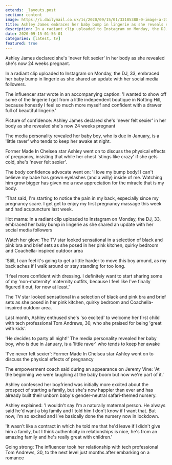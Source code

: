 ```yaml
---
extends: _layouts.post
section: content
image: https://i.dailymail.co.uk/1s/2020/09/15/01/33185388-0-image-a-238_1600128986687.jpg 
title: Ashley James embraces her baby bump in lingerie as she reveals shes now 24 weeks pregnant 
description: In a radiant clip uploaded to Instagram on Monday, the DJ, 33, embraced her baby bump in lingerie as she shared an update with her social media followers. 
date: 2020-09-15-01-56-01 
categories: [latest, tv] 
featured: true 
--- 
```

Ashley James declared she's 'never felt sexier' in her body as she revealed she's now 24 weeks pregnant.

In a radiant clip uploaded to Instagram on Monday, the DJ, 33, embraced her baby bump in lingerie as she shared an update with her social media followers.

The influencer star wrote in an accompanying caption: 'I wanted to show off some of the lingerie I got from a little independent boutique in Notting Hill, because honestly I feel so much more myself and confident with a drawer full of beautiful lingerie.'

Picture of confidence: Ashley James declared she's 'never felt sexier' in her body as she revealed she's now 24 weeks pregnant

The media personality revealed her baby boy, who is due in January, is a 'little raver' who tends to keep her awake at night.

Former Made In Chelsea star Ashley went on to discuss the physical effects of pregnancy, insisting that while her chest 'stings like crazy' if she gets cold, she's 'never felt sexier'.

The body confidence advocate went on: 'I love my bump body! I can't believe my babe has grown eyelashes (and a willy) inside of me. Watching him grow bigger has given me a new appreciation for the miracle that is my body.

'That said, I'm starting to notice the pain in my back, especially since my pregnancy scare. I get get to enjoy my first pregnancy massage this week and had acupuncture last week.

Hot mama: In a radiant clip uploaded to Instagram on Monday, the DJ, 33, embraced her baby bump in lingerie as she shared an update with her social media followers

Watch her glow: The TV star looked sensational in a selection of black and pink bra and brief sets as she posed in her pink kitchen, quirky bedroom and Coachella-inspired outdoor area

'Still, I can feel it's going to get a little harder to move this boy around, as my back aches if I walk around or stay standing for too long. 

'I feel more confident with dressing. I definitely want to start sharing some of my 'non-maternity' maternity outfits, because I feel like I've finally figured it out, for now at least.'

The TV star looked sensational in a selection of black and pink bra and brief sets as she posed in her pink kitchen, quirky bedroom and Coachella-inspired outdoor area.

Last month, Ashley enthused she's 'so excited' to welcome her first child with tech professional Tom Andrews, 30, who she praised for being 'great with kids'. 

'He decides to party all night!' The media personality revealed her baby boy, who is due in January, is a 'little raver' who tends to keep her awake 







'I've never felt sexier': Former Made In Chelsea star Ashley went on to discuss the physical effects of pregnancy

The empowerment coach said during an appearance on Jeremy Vine: 'At the beginning we were laughing at the baby boom but now we're part of it.'

Ashley confessed her boyfriend was initially more excited about the prospect of starting a family, but she's now happier than ever and has already built their unborn baby's gender-neutral safari-themed nursery.

Ashley explained: 'I wouldn't say I'm a naturally maternal person. He always said he'd want a big family and I told him I don't know if I want that. But now, I'm so excited and I've basically done the nursery now in lockdown. 

'It wasn't like a contract in which he told me that he'd leave if I didn't give him a family, but I think authenticity in relationships is nice, he's from an amazing family and he's really great with children.'

Going strong: The influencer took her relationship with tech professional Tom Andrews, 30, to the next level just months after embarking on a romance


